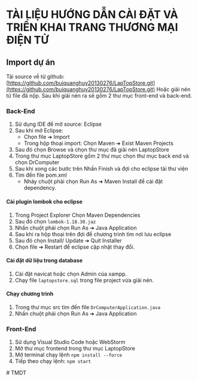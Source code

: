 # TÀI LIỆU HƯỚNG DẪN CÀI ĐẶT VÀ TRIỂN KHAI TRANG THƯƠNG MẠI ĐIỆN TỬ


## Import dự án

Tải source về từ github: [https://github.com/buiquanghuy20130276/LapTopStore.git](https://github.com/buiquanghuy20130276/LapTopStore.git)
Hoặc giải nén từ file đã nộp.
Sau khi giải nén ra sẽ gồm 2 thư mục front-end và back-end.

### Back-End

1. Sử dụng IDE để mở source: Eclipse
2. Sau khi mở Eclipse:
   - Chọn file ➔ Import
   - Trong hộp thoại import: Chọn Maven ➔ Exist Maven Projects
3. Sau đó chọn Browse và chọn thư mục đã giải nén LaptopStore
4. Trong thư mục LaptopStore gồm 2 thư mục chọn thư mục back end và chọn DrComputer
5. Sau khi xong các bước trên Nhấn Finish và đợi cho eclipse tải thư viện
6. Tìm đến file pom.xml
   - Nháy chuột phải chọn Run As ➔ Maven Install để cài đặt dependency.

#### Cài plugin lombok cho eclipse

1. Trong Project Explorer Chọn Maven Dependencies
2. Sau đó chọn `lombok-1.18.30.jaz`
3. Nhấn chuột phải chọn Run As ➔ Java Application
4. Sau khi ra hộp thoại trên đợi để chương trình tìm nơi lưu eclipse
5. Sau đó chọn Install/ Update ➔ Quit Installer
6. Chọn file ➔ Restart để eclipse cập nhật thay đổi.

#### Cài đặt dữ liệu trong database

1. Cài đặt navicat hoặc chọn Admin của xampp.
2. Chạy file `laptopstore.sql` trong file project vừa giải nén.

#### Chạy chương trình

1. Trong thư mục src tìm đến file `DrComputerApplication.java`
2. Nhấn chuột phải chọn Run As ➔ Java Application

### Front-End

1. Sử dụng Visual Studio Code hoặc WebStorm
2. Mở thư mục frontend trong thư mục LaptopStore
3. Mở terminal chạy lệnh `npm install --force`
4. Tiếp theo chạy lệnh: `npm start`

#   T M D T 
 
 
